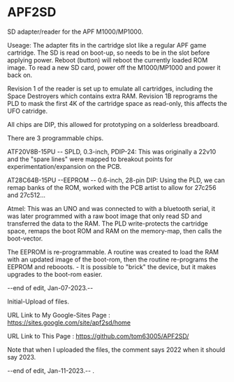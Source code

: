 # APF2SD
SD adapter/reader for the APF M1000/MP1000.

Useage:
   The adapter fits in the cartridge slot like a regular APF game cartridge.
   The SD is read on boot-up, so needs to be in the slot before applying power.
   Reboot (button) will reboot the currently loaded ROM image.
   To read a new SD card, power off the M1000/MP1000 and power it back on.
   
Revision 1 of the reader is set up to emulate all cartridges, including the Space Destroyers which contains extra RAM.
Revision 1B reprograms the PLD to mask the first 4K of the cartridge space as read-only, this affects the UFO catridge.

All chips are DIP, this allowed for prototyping on a solderless breadboard.

There are 3 programmable chips.

   ATF20V8B-15PU  -- SPLD, 0.3-inch, PDIP-24: This was originally a 22v10 and the "spare lines" were mapped to breakout points for experimentation/expansion on the PCB.
   
   AT28C64B-15PU --EEPROM  -- 0.6-inch, 28-pin DIP: Using the PLD, we can remap banks of the ROM, worked with the PCB artist to allow for 27c256 and 27c512...
   
   Atmel: This was an UNO and was connected to with a bluetooth serial, it was later programmed with a raw boot image that only read SD and transferred the data to the RAM.  The PLD write-protects the cartridge space, remaps the boot ROM and RAM on the memory-map, then calls the boot-vector.

The EEPROM is re-programmable.  A routine was created to load the RAM with an updated image of the boot-rom, then the routine re-programs the EEPROM and rebooots.  - It is possible to "brick" the device, but it makes upgrades to the boot-rom easier.

   --end of edit, Jan-07-2023.--

Initial-Upload of files.

URL Link to My Google-Sites Page : https://sites.google.com/site/apf2sd/home  

URL Link to This Page :  https://github.com/tom63005/APF2SD/ 

Note that when I uploaded the files, the comment says 2022 when it should say 2023. 

   --end of edit, Jan-11-2023.--
   .
